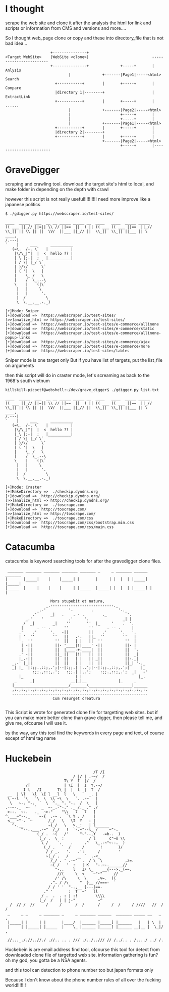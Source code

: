 
#   I thought 
  scrape the web site and clone it
  after the analysis the html for link and scripts or information from CMS and versions and more....
    
   So I thought web_page clone or copy and these into directory_file that is not bad idea...
    
```
                    +---------------+
<Target WebSite>    |WebSite <clone>|                            ------------------------
                    +---------------+              +-----+       |      Anlysis  
                            |              +-------|Page1|-----<html>   Search
                      +-----------+        |       +-----+       |      Compare
                      |directory 1|--------+                     |      ExtractLink
                      +-----------+        |       +-----+       |      ......
                            |              +-------|Page2|-----<html>
                            |                      +-----+       |
                            |                      +-----+       |
                            |              +-------|Page1|-----<html>
                      +-----------+        |       +-----+       |
                      |directory 2|--------+                     |
                      +-----------+        |       +-----+       |
                                           +-------|Page2|-----<html>
                                                   +-----+       |------------------------

```                                                               


# GraveDigger
  scraping and crawling tool.
  download the target site's html to local,
  and make folder in depending on the depth with crawl
  
  however this script is not really useful!!!!!!!!!!
  need more improve like a japanese politics
  
  
 ```
 $ ./gdigger.py https://webscraper.io/test-sites/                 
 
 ____  _____  ___  __ __ _____ _____ __  ____   ____  _____ _____
(( ___ ||_// ||=|| \\ // ||==  ||  ) || (( ___ (( ___ ||==  ||_//
 \\_|| || \\ || ||  \V/  ||___ ||_// ||  \\_||  \\_|| ||___ || \
 ____,
/.---|
`    |     ___      __________
    (=\.  /-. \`   |          |
     |\/\_|"|  |  <  hello ?? | 
     |_\ |;-|  ;   |__________|
     | / \| |_/ \`
     | )/\/      \`
     | ( '|  \   |
     |    \_ /   \
     |    /  \_.--\
     \    |    (|\`
      |   |     \
      |   |      '.
      |  /         \
      \  \.__.__.-._)
 
 [+]Mode: Sniper 
 [+]download =>  https://webscraper.io/test-sites/ 
 [>>]analize_html => https://webscraper.io/test-sites/ 
 [+]download =>  https://webscraper.io/test-sites/e-commerce/allinone 
 [+]download =>  https://webscraper.io/test-sites/e-commerce/static 
 [+]download =>  https://webscraper.io/test-sites/e-commerce/allinone-popup-links 
 [+]download =>  https://webscraper.io/test-sites/e-commerce/ajax 
 [+]download =>  https://webscraper.io/test-sites/e-commerce/more 
 [+]download =>  https://webscraper.io/test-sites/tables 
 
 ```
  Sniper mode is one target only
  But if you have list of targets, put the list_file on arguments
  
  then this script will do in craster mode, let's screaming as back to the 1968's south vietnum
  
 ```
 killskill-picoctf@webshell:~/dev/grave_digger$ ./gdigger.py list.txt
 
 ____  _____  ___  __ __ _____ _____ __  ____   ____  _____ _____
(( ___ ||_// ||=|| \\ // ||==  ||  ) || (( ___ (( ___ ||==  ||_//
 \\_|| || \\ || ||  \V/  ||___ ||_// ||  \\_||  \\_|| ||___ || \
 ____,
/.---|
`    |     ___      __________
    (=\.  /-. \`   |          |
     |\/\_|"|  |  <  hello ?? | 
     |_\ |;-|  ;   |__________|
     | / \| |_/ \`
     | )/\/      \`
     | ( '|  \   |
     |    \_ /   \
     |    /  \_.--\
     \    |    (|\`
      |   |     \
      |   |      '.
      |  /         \
      \  \.__.__.-._)
 
 [+]Mode: Craster 
 [+]MakeDirectory =>  ./checkip.dyndns.org 
 [+]download =>  http://checkip.dyndns.org/ 
 [>>]analize_html => http://checkip.dyndns.org/ 
 [+]MakeDirectory =>  ./toscrape.com 
 [+]download =>  http://toscrape.com/ 
 [>>]analize_html => http://toscrape.com/ 
 [+]MakeDirectory =>  ./toscrape.com/css 
 [+]download =>  http://toscrape.com/css/bootstrap.min.css 
 [+]download =>  http://toscrape.com/css/main.css 
 
 ```
 
 
 
 # Catacumba
 
 catacumba is keyword searching tools for after the gravedigger clone files.
 
 ```
  _______ _______ _______ _______ _______ _     _ _______ ______  _______
 |       |_____|    |    |_____| |       |     | |  |  | |_____] |_____|
 |_____  |     |    |    |     | |_____  |_____| |  |  | |_____] |     |
                    
                     Mors stupebit et natura,
                   _.----------------------------._
               _.-'          '-        .           '-._
             .'      _|   .    . - .        ._         '.
          _.'    '           .'     '.               _| |
         /  _|        _|    ''       ''  |_     '    .  '.
        |      . -- .      ''         ''      . -- .     |
       .'    .'      '.   -||         ||    .'      '.   '.
       | '  ''        ''   ||   .-.   ||_  ''        ''   |
       '.  ''          ''  ||   | |   ||  ''          ''  |
        | -||          ||- '____|!|____' -||          ||- |
        |  ||          ||  |____-+-____|  ||          ||  '.
       .' -||          ||_ ||   |!|   ||  ||          ||  _|
       |_.-||          ||  ||   | |   || _||          ||-._|
    _.-' |_||          ||  ||   | |   ||  ||          ||_| '-._
    _| |_  |:;;.,::;,.';|--|:;;.| |,.';|--|:;;.,::;,.';|     |_
             :;;.,::;,.';   :;;.| |,.';    :;;.,::;,.';  _|   -'
       |_                       | |                         |_.
     _      _|                __|_|__              |_     _
    |________________________/_______\___________________|______
    ,:.,:.,:.,:.,:.,:.,:.,:.,:.,:.,:.,:.,:.,:.,:.,:.,:.,:.,:.,:.
    ------------------------------------------------------------
                      Cum resurget creatura
                      
```

This Script is wrote for generated clone file for targetting web sites.
but if you can make more better clone than grave digger, then please tell me, and give me, 
ofcourse I will use it.

by the way, any this tool find the keywords in every page and text,
of course except of html tag name



# Huckebein

```
                                       /T /I
                              / |/ | .-~/  /
                          T\ Y  I  |/  /  _
         /T               | \I  |  I  Y.-~/
        I l   /I       T\ |  |  l  |  T  /
 __  | \l   \l  \I l __l  l   \   `  _. |
 \ ~-l  `\   `\  \  \\ ~\  \   `. .-~   |
  \   ~-. "-.  `  \  ^._ ^. "-.  /  \   |
.--~-._  ~-  `  _  ~-_.-"-." ._ /._ ." ./
 >--.  ~-.   ._  ~>-"    "\\   7   7   ]
^.___~"--._    ~-{  .-~ .  `\ Y . /    |
 <__ ~"-.  ~       /_/   \   \I  Y   : |
   ^-.__           ~(_/   \   >._:   | l______
       ^--.,___.-~"  /_/   !  `-.~"--l_ /     ~"-.
              (_/ .  ~(   /'     "~"--,Y   -=b-. _)
               (_/ .  \  :           / l      c"~o \\
                \ /    `.    .     .^   \_.-~"~--.  )
                 (_/ .   `  /     /       !       )/
                  / / _.   '.   .':      /        '
                  ~(_/ .   /    _  `  .-<_
                    /_/ . ' .-~" `.  / \  \          ,z=.
                    ~( /   '  :   | K   "-.~-.______//
                      "-,.    l   I/ \_    __{--->._(==.
                       //(     \  <    ~"~"     //
                      /' /\     \  \     ,v=.  ((
                    .^. / /\     "  }__ //===-  `
                   / / ' '  "-.,__ {---(==-
                 .^ '       :  T  ~"   ll       
                / .  .  . : | :!        \\\\
               (_/  /   | | j-"          ~^   
  /  // /  //     /     /      /  /      /     /  /     / ////   //  / /
 _     _ _     _ _______ _     _ _______ ______  _______ _____ __   _  ,
 |_____| |     | |       |____/  |______ |_____] |______   |   | \  |
 |     | |_____| |_____  |    \_ |______ |_____] |______ __|__ |  \_|/  ,    
                    
 //..._././/..//./ .//.. .. . /// ./../../// // /../.. . /..../ ../ /.
 ```
 Huckebein is are email address find tool, ofcourse this tool for detect from downloaded clone file of targetted web site.
 information gathering is fun? oh my god, you gotta be a NSA agents.
 
 and this tool can detection to phone number too but japan formats only
 
 Because I don't know about the phone number rules of all over the fucking world!!!!!!!
 
 




 

